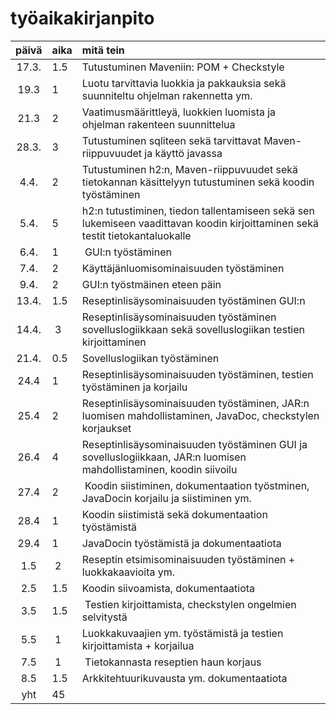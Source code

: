 # työaikakirjanpito

| päivä | aika | mitä tein  |
| :----:|:-----| :-----|
| 17.3. | 1.5  | Tutustuminen Maveniin: POM + Checkstyle |
| 19.3  | 1    | Luotu tarvittavia luokkia ja pakkauksia sekä suunniteltu ohjelman rakennetta ym. |
| 21.3  | 2    | Vaatimusmäärittleyä, luokkien luomista ja ohjelman rakenteen suunnittelua |
| 28.3. | 3    | Tutustuminen sqliteen sekä tarvittavat Maven-riippuvuudet ja käyttö javassa |
| 4.4.  | 2    | Tutustuminen h2:n, Maven-riippuvuudet sekä tietokannan käsittelyyn tutustuminen sekä koodin työstäminen|
| 5.4.  | 5    | h2:n tutustiminen, tiedon tallentamiseen sekä sen lukemiseen vaadittavan koodin kirjoittaminen sekä testit tietokantaluokalle |
| 6.4.  | 1    | GUI:n työstäminen |
| 7.4.  | 2    | Käyttäjänluomisominaisuuden työstäminen |
| 9.4.  | 2    | GUI:n työstmäinen eteen päin |
| 13.4. | 1.5  | Reseptinlisäysominaisuuden työstäminen GUI:n |
| 14.4. | 3    | Reseptinlisäysominaisuuden työstäminen sovelluslogiikkaan sekä sovelluslogiikan testien kirjoittaminen | 
| 21.4. | 0.5  | Sovelluslogiikan työstäminen |
| 24.4 | 1     | Reseptinlisäysominaisuuden työstäminen, testien työstäminen ja korjailu |
| 25.4 | 2     | Reseptinlisäysominaisuuden työstäminen, JAR:n luomisen mahdollistaminen, JavaDoc, checkstylen korjaukset |
| 26.4 | 4     | Reseptinlisäysominaisuuden työstäminen GUI ja sovelluslogiikkaan, JAR:n luomisen mahdollistaminen, koodin siivoilu | 
| 27.4 | 2     | Koodin siistiminen, dokumentaation työstminen, JavaDocin korjailu ja siistiminen ym. |
| 28.4 | 1     | Koodin siistimistä sekä dokumentaation työstämistä |
| 29.4 | 1     | JavaDocin työstämistä ja dokumentaatiota |
| 1.5  | 2     | Reseptin etsimisominaisuuden työstäminen + luokkakaavioita ym. |
| 2.5  | 1.5   | Koodin siivoamista, dokumentaatiota |
| 3.5  | 1.5   | Testien kirjoittamista, checkstylen ongelmien selvitystä |
| 5.5  | 1     | Luokkakuvaajien ym. työstämistä ja testien kirjoittamista + korjailua |
| 7.5  | 1     | Tietokannasta reseptien haun korjaus |
| 8.5  | 1.5   | Arkkitehtuurikuvausta ym. dokumentaatiota |
| yht   | 45	 | |
